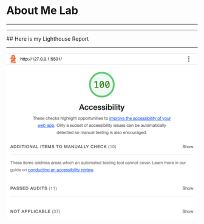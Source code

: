 # About Me Lab

---

---

## Here is my Lighthouse Report

---

![Lighthouse Report](lighthouse-report.png)
